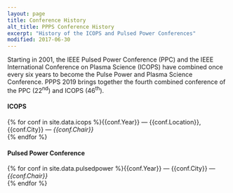 ```yaml
---
layout: page
title: Conference History
alt_title: PPPS Conference History
excerpt: "History of the ICOPS and Pulsed Power Conferences"
modified: 2017-06-30
---
```


Starting in 2001, the IEEE Pulsed Power Conference (PPC) and the IEEE International Conference on Plasma Science (ICOPS) have combined once every six years to become the Pulse Power and Plasma Science Conference. PPPS 2019 brings together the fourth combined conference of the PPC (22<sup>nd</sup>) and ICOPS (46<sup>th</sup>).  

#### ICOPS
{% for conf in site.data.icops %}{{conf.Year}} &mdash; {{conf.Location}}, {{conf.City}} &mdash; <em>{{conf.Chair}}</em> <br> {% endfor %}

#### Pulsed Power Conference
{% for conf in site.data.pulsedpower %}{{conf.Year}} &mdash; {{conf.City}} &mdash; <em>{{conf.Chair}}</em> <br> {% endfor %}


